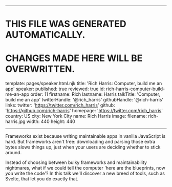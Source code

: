 ----

# THIS FILE WAS GENERATED AUTOMATICALLY.
# CHANGES MADE HERE WILL BE OVERWRITTEN.

template: pages/speaker.html.njk
title: 'Rich Harris: Computer, build me an app'
speaker:
  published: true
  reviewed: true
  id: rich-harris-computer-build-me-an-app
  order: 11
  firstname: Rich
  lastname: Harris
  talkTitle: 'Computer, build me an app'
  twitterHandle: '@rich_harris'
  githubHandle: '@rich-harris'
  links:
    twitter: 'https://twitter.com/rich_harris'
    github: 'https://github.com/rich-harris'
    homepage: 'https://twitter.com/rich_harris'
  country: US
  city: New York City
  name: Rich Harris
  image:
    filename: rich-harris.jpg
    width: 440
    height: 440

----

Frameworks exist because writing maintainable apps in vanilla JavaScript is
hard. But frameworks aren't free: downloading and parsing those extra bytes
slows things up, just when your users are deciding whether to stick around.

Instead of choosing between bulky frameworks and maintainability nightmares,
what if we could tell the computer 'here are the blueprints, now *you* write
the code'? In this talk we'll discover a new breed of tools, such as Svelte,
that let you do exactly that.